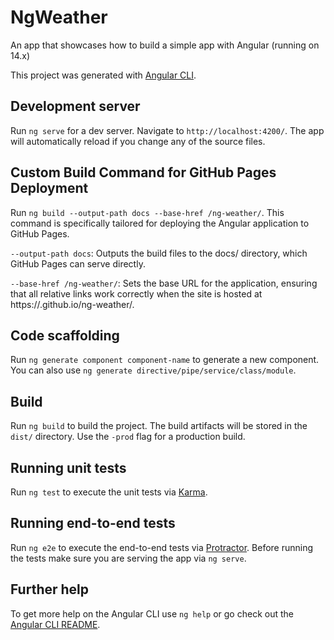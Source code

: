 # NgWeather

An app that showcases how to build a simple app with Angular (running on 14.x)

This project was generated with [Angular CLI](https://github.com/angular/angular-cli).

## Development server

Run `ng serve` for a dev server. Navigate to `http://localhost:4200/`. The app will automatically reload if you change any of the source files.

## Custom Build Command for GitHub Pages Deployment

Run `ng build --output-path docs --base-href /ng-weather/`. This command is specifically tailored for deploying the Angular application to GitHub Pages.

`--output-path docs`: Outputs the build files to the docs/ directory, which GitHub Pages can serve directly.

`--base-href /ng-weather/`: Sets the base URL for the application, ensuring that all relative links work correctly when the site is hosted at https://<your-username>.github.io/ng-weather/.

## Code scaffolding

Run `ng generate component component-name` to generate a new component. You can also use `ng generate directive/pipe/service/class/module`.

## Build

Run `ng build` to build the project. The build artifacts will be stored in the `dist/` directory. Use the `-prod` flag for a production build.

## Running unit tests

Run `ng test` to execute the unit tests via [Karma](https://karma-runner.github.io).

## Running end-to-end tests

Run `ng e2e` to execute the end-to-end tests via [Protractor](http://www.protractortest.org/).
Before running the tests make sure you are serving the app via `ng serve`.

## Further help

To get more help on the Angular CLI use `ng help` or go check out the [Angular CLI README](https://github.com/angular/angular-cli/blob/master/README.md).
